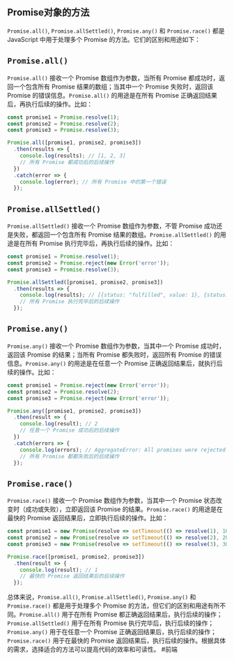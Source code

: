 ## Promise对象的方法
`Promise.all()`, `Promise.allSettled()`, `Promise.any()` 和 `Promise.race()` 都是 JavaScript 中用于处理多个 Promise 的方法。它们的区别和用途如下：

## `Promise.all()`

`Promise.all()` 接收一个 Promise 数组作为参数，当所有 Promise 都成功时，返回一个包含所有 Promise 结果的数组；当其中一个 Promise 失败时，返回该 Promise 的错误信息。`Promise.all()` 的用途是在所有 Promise 正确返回结果后，再执行后续的操作。比如：

```javascript
const promise1 = Promise.resolve(1);
const promise2 = Promise.resolve(2);
const promise3 = Promise.resolve(3);

Promise.all([promise1, promise2, promise3])
  .then(results => {
    console.log(results); // [1, 2, 3]
    // 所有 Promise 都成功后的后续操作
  })
  .catch(error => {
    console.log(error); // 所有 Promise 中的第一个错误
  });
```

## `Promise.allSettled()`

`Promise.allSettled()` 接收一个 Promise 数组作为参数，不管 Promise 成功还是失败，都返回一个包含所有 Promise 结果的数组。`Promise.allSettled()` 的用途是在所有 Promise 执行完毕后，再执行后续的操作。比如：

```javascript
const promise1 = Promise.resolve(1);
const promise2 = Promise.reject(new Error('error'));
const promise3 = Promise.resolve(3);

Promise.allSettled([promise1, promise2, promise3])
  .then(results => {
    console.log(results); // [{status: "fulfilled", value: 1}, {status: "rejected", reason: Error: error}, {status: "fulfilled", value: 3}]
    // 所有 Promise 执行完毕后的后续操作
  });
```

## `Promise.any()`

`Promise.any()` 接收一个 Promise 数组作为参数，当其中一个 Promise 成功时，返回该 Promise 的结果；当所有 Promise 都失败时，返回所有 Promise 的错误信息。`Promise.any()` 的用途是在任意一个 Promise 正确返回结果后，就执行后续的操作。比如：

```javascript
const promise1 = Promise.reject(new Error('error'));
const promise2 = Promise.resolve(2);
const promise3 = Promise.reject(new Error('error'));

Promise.any([promise1, promise2, promise3])
  .then(result => {
    console.log(result); // 2
    // 任意一个 Promise 成功后的后续操作
  })
  .catch(errors => {
    console.log(errors); // AggregateError: All promises were rejected
    // 所有 Promise 都都失败后的后续操作
  });
```

## `Promise.race()`

`Promise.race()` 接收一个 Promise 数组作为参数，当其中一个 Promise 状态改变时（成功或失败），立即返回该 Promise 的结果。`Promise.race()` 的用途是在最快的 Promise 返回结果后，立即执行后续的操作。比如：

```javascript
const promise1 = new Promise(resolve => setTimeout(() => resolve(1), 1000));
const promise2 = new Promise(resolve => setTimeout(() => resolve(2), 2000));
const promise3 = new Promise(resolve => setTimeout(() => resolve(3), 3000));

Promise.race([promise1, promise2, promise3])
  .then(result => {
    console.log(result); // 1
    // 最快的 Promise 返回结果后的后续操作
  });
```

总体来说，`Promise.all()`, `Promise.allSettled()`, `Promise.any()` 和 `Promise.race()` 都是用于处理多个 Promise 的方法，但它们的区别和用途有所不同。`Promise.all()` 用于在所有 Promise 都正确返回结果后，执行后续的操作；`Promise.allSettled()` 用于在所有 Promise 执行完毕后，执行后续的操作；`Promise.any()` 用于在任意一个 Promise 正确返回结果后，执行后续的操作；`Promise.race()` 用于在最快的 Promise 返回结果后，执行后续的操作。根据具体的需求，选择适合的方法可以提高代码的效率和可读性。
#前端 